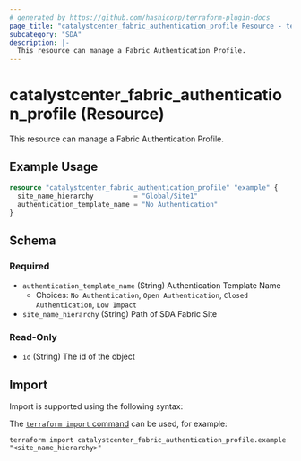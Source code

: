 ```yaml
---
# generated by https://github.com/hashicorp/terraform-plugin-docs
page_title: "catalystcenter_fabric_authentication_profile Resource - terraform-provider-catalystcenter"
subcategory: "SDA"
description: |-
  This resource can manage a Fabric Authentication Profile.
---
```


# catalystcenter_fabric_authentication_profile (Resource)

This resource can manage a Fabric Authentication Profile.

## Example Usage

```terraform
resource "catalystcenter_fabric_authentication_profile" "example" {
  site_name_hierarchy          = "Global/Site1"
  authentication_template_name = "No Authentication"
}
```

<!-- schema generated by tfplugindocs -->
## Schema

### Required

- `authentication_template_name` (String) Authentication Template Name
  - Choices: `No Authentication`, `Open Authentication`, `Closed Authentication`, `Low Impact`
- `site_name_hierarchy` (String) Path of SDA Fabric Site

### Read-Only

- `id` (String) The id of the object

## Import

Import is supported using the following syntax:

The [`terraform import` command](https://developer.hashicorp.com/terraform/cli/commands/import) can be used, for example:

```shell
terraform import catalystcenter_fabric_authentication_profile.example "<site_name_hierarchy>"
```
